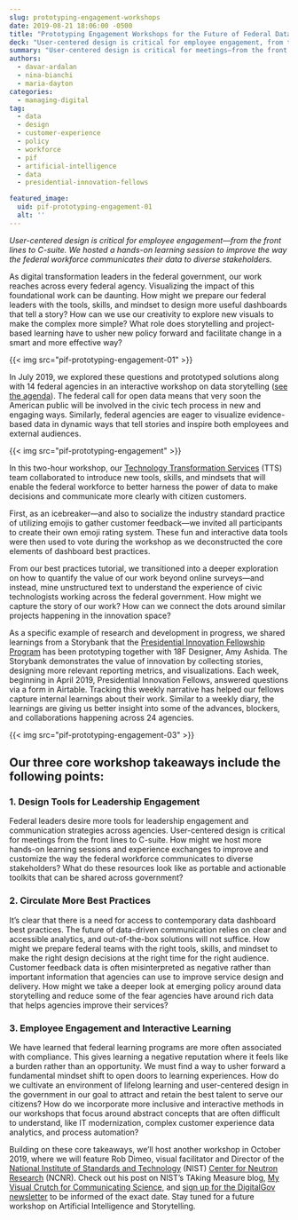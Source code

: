 ```yaml
---
slug: prototyping-engagement-workshops
date: 2019-08-21 18:06:00 -0500
title: "Prototyping Engagement Workshops for the Future of Federal Data, Dashboards, and Storytelling"
deck: "User-centered design is critical for employee engagement, from the front lines to C-suite."
summary: "User-centered design is critical for meetings—from the front lines to C-suite&#46; How might we host more hands-on learning sessions and experience exchanges to improve and customize the way the federal workforce communicates to diverse stakeholders&#63;"
authors:
  - davar-ardalan
  - nina-bianchi
  - maria-dayton
categories:
  - managing-digital
tag:
  - data
  - design
  - customer-experience
  - policy
  - workforce
  - pif
  - artificial-intelligence
  - data
  - presidential-innovation-fellows

featured_image:
  uid: pif-prototyping-engagement-01
  alt: ''
---
```



_User-centered design is critical for employee engagement—from the front lines to C-suite. We hosted a hands-on learning session to improve the way the federal workforce communicates their data to diverse stakeholders._

As digital transformation leaders in the federal government, our work reaches across every federal agency. Visualizing the impact of this foundational work can be daunting. How might we prepare our federal leaders with the tools, skills, and mindset to design more useful dashboards that tell a story? How can we use our creativity to explore new visuals to make the complex more simple? What role does storytelling and  project-based learning have to usher new policy forward and facilitate change in a smart and more effective way?

{{< img src="pif-prototyping-engagement-01" >}}

In July 2019, we explored these questions and prototyped solutions along with 14 federal agencies in an interactive workshop on data storytelling ([see the agenda](https://digital.gov/event/2019/07/09/data-storytelling-with-presidential-innovation-fellows/)). The federal call for open data means that very soon the American public will be involved in the civic tech process in new and engaging ways. Similarly, federal agencies are eager to visualize evidence-based data in dynamic ways that tell stories and inspire both employees and external audiences.

{{< img src="pif-prototyping-engagement" >}}

In this two-hour workshop, our [Technology Transformation Services](https://www.gsa.gov/tts) (TTS) team collaborated to introduce new tools, skills, and mindsets that will enable the federal workforce to better harness the power of data to make decisions and communicate more clearly with citizen customers.

First, as an icebreaker—and also to socialize the industry standard practice of utilizing emojis to gather customer feedback—we invited all participants to create their own emoji rating system. These fun and interactive data tools were then used to vote during the workshop as we deconstructed the core elements of dashboard best practices.

From our best practices tutorial, we transitioned into a deeper exploration on how to quantify the value of our work beyond online surveys—and instead, mine unstructured text to understand the experience of civic technologists working across the federal government. How might we capture the story of our work? How can we connect the dots around similar projects happening in the innovation space?

As a specific example of research and development in progress, we shared learnings from a Storybank that the [Presidential Innovation Fellowship Program](https://presidentialinnovationfellows.gov/) has been prototyping together with 18F Designer, Amy Ashida. The Storybank demonstrates the value of innovation by collecting stories, designing more relevant reporting metrics, and visualizations. Each week, beginning in April 2019, Presidential Innovation Fellows, answered questions via a form in Airtable. Tracking this weekly narrative has helped our fellows capture internal learnings about their work. Similar to a weekly diary, the learnings are giving us better insight into some of the advances, blockers, and collaborations happening across 24 agencies.

{{< img src="pif-prototyping-engagement-03" >}}

## Our three core workshop takeaways include the following points:

### 1. Design Tools for Leadership Engagement
Federal leaders desire more tools for leadership engagement and communication strategies across agencies. User-centered design is critical for meetings from the front lines to C-suite. How might we host more hands-on learning sessions and experience exchanges to improve and customize the way the federal workforce communicates to diverse stakeholders? What do these resources look like as portable and actionable toolkits that can be shared across government?


### 2. Circulate More Best Practices
It’s clear that there is a need for access to contemporary data dashboard best practices. The future of data-driven communication relies on clear and accessible analytics, and out-of-the-box solutions will not suffice. How might we prepare federal teams with the right tools, skills, and mindset to make the right design decisions at the right time for the right audience. Customer feedback data is often misinterpreted as negative rather than important information that agencies can use to improve service design and delivery. How might we take a deeper look at emerging policy around data storytelling and reduce some of the fear agencies have around rich data that helps agencies improve their services?

### 3. Employee Engagement and Interactive Learning
We have learned that federal learning programs are more often associated with compliance. This gives learning a negative reputation where it feels like a burden rather than an opportunity. We must find a way to usher forward a fundamental mindset shift to open doors to learning experiences. How do we cultivate an environment of lifelong learning and user-centered design in the government in our goal to attract and retain the best talent to serve our citizens? How do we incorporate more inclusive and interactive methods in our workshops that focus around abstract concepts that are often difficult to understand, like IT modernization, complex customer experience data analytics, and process automation?

Building on these core takeaways, we’ll host another workshop in October 2019, where we will feature Rob Dimeo, visual facilitator and Director of the [National Institute of Standards and Technology](https://www.nist.gov/) (NIST) [Center for Neutron Research](https://www.nist.gov/ncnr) (NCNR). Check out his post on NIST’s TAking Measure blog, [My Visual Crutch for Communicating Science](https://www.nist.gov/blogs/taking-measure/my-visual-crutch-communicating-science-0), and [sign up for the DigitalGov newsletter](https://digital.gov/about/subscribe/) to be informed of the exact date. Stay tuned for a future workshop on Artificial Intelligence and Storytelling.
